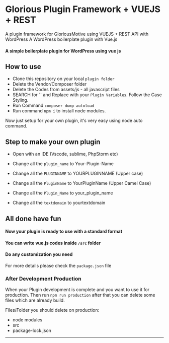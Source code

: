 # Glorious Plugin Framework + VUEJS + REST
 A plugin framework for GloriousMotive using VUEJS + REST API with WordPress
 A WordPress boilerplate plugin with Vue.js

#### A simple boilerplate plugin for WordPress using vue js

## How to use

* Clone this repository on your local `plugin folder`
* Delete the Vendor/Composer folder
* Delete the Codes from assets/js - all javascript files
* SEARCH for `` and Replace with your `Plugin Variables`. Follow the Case Styling.
* Run Command `composer dump-autoload`
* Run command `npm i` to install node modules.

Now just setup for your own plugin, it's very easy using node auto command.



## Step to make your own plugin

* Open with an IDE (Vscode, sublime, PhpStorm etc)

* Change all the   `plugin_name` to Your-Plugin-Name
* Change all the   `PLUGINNAME`  to YOURPLUGINNAME    (Upper case)
* Change all the   `PluginName`  to YourPluginName    (Upper Camel Case)
* Change all the   `Plugin_Name` to your_plugin_name
* Change all the   `textdomain`  to yourtextdomain

</details>

## All done have fun

#### Now your plugin is ready to use with a standard format

#### You can write vue.js codes inside `/src` folder

#### Do any customization you need

 For more details please check the `package.json` file

### After Development Production

 When your Plugin development is complete and you want to use it for production. Then run `npm run production` after that you can delete some files which are already build.

 Files/Folder you should delete on production:

* node modules
* src
* package-lock.json

 <hr>